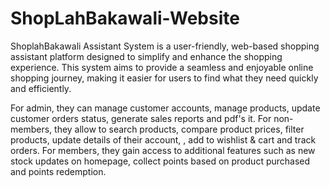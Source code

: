 # ShopLahBakawali-Website
ShoplahBakawali Assistant System is a user-friendly, web-based shopping assistant platform designed to simplify and enhance the shopping experience.
This system aims to provide a seamless and enjoyable online shopping journey, making it easier for users to find what they need quickly and efficiently.

  For admin, they can manage customer accounts, manage products, update customer orders status, generate sales reports and pdf's it.
  For non-members, they allow to search products, compare product prices, filter products, update details of their account, , add to wishlist & cart and track orders.
  For members, they gain access to additional features such as new stock updates on homepage, collect points based on product purchased and points redemption. 
